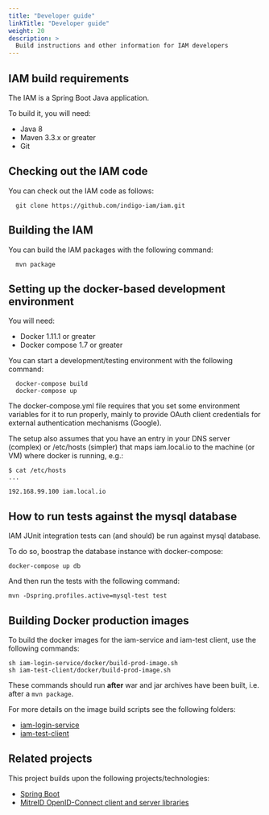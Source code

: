 ```yaml
---
title: "Developer guide"
linkTitle: "Developer guide"
weight: 20
description: >
  Build instructions and other information for IAM developers
---
```


## IAM build requirements

The IAM is a Spring Boot Java application.

To build it, you will need:

- Java 8
- Maven 3.3.x or greater
- Git

## Checking out the IAM code

You can check out the IAM code as follows:

```shell
  git clone https://github.com/indigo-iam/iam.git
```

## Building the IAM

You can build the IAM packages with the following command:

```shell
  mvn package
```

## Setting up the docker-based development environment

You will need:

- Docker 1.11.1 or greater
- Docker compose 1.7 or greater

You can start a development/testing environment with the following command:

```
  docker-compose build
  docker-compose up
```

The docker-compose.yml file requires that you set some environment variables
for it to run properly, mainly to provide OAuth client credentials for external
authentication mechanisms (Google).

The setup also assumes that you have an entry in your DNS server (complex) or
/etc/hosts (simpler) that maps iam.local.io to the machine (or VM) where docker
is running, e.g.:

```
$ cat /etc/hosts
...

192.168.99.100 iam.local.io
```

## How to run tests against the mysql database

IAM JUnit integration tests can (and should) be run against mysql database.

To do so, boostrap the database instance with docker-compose:

```
docker-compose up db
```

And then run the tests with the following command:

```
mvn -Dspring.profiles.active=mysql-test test
```

## Building Docker production images

To build the docker images for the iam-service and iam-test client,
use the following commands:

```
sh iam-login-service/docker/build-prod-image.sh
sh iam-test-client/docker/build-prod-image.sh
```

These commands should run **after** war and jar archives have been built, i.e.
after a `mvn package`.

For more details on the image build scripts see the following folders:

- [iam-login-service][iam-login-service/docker]
- [iam-test-client][iam-test-client/docker]

## Related projects

This project builds upon the following projects/technologies:

- [Spring Boot][spring-boot]
- [MitreID OpenID-Connect client and server libraries][mitre]

[iam-login-service/docker]: https://github.com/indigo-iam/iam/tree/master/iam-login-service/docker
[iam-test-client/docker]: https://github.com/indigo-iam/iam/tree/master/iam-test-client/docker
[mitre]: https://github.com/mitreid-connect/OpenID-Connect-Java-Spring-Server
[spring-boot]: http://projects.spring.io/spring-boot/

